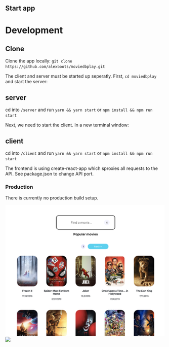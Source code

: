 ## Start app

# Development

## Clone
Clone the app locally: `git clone https://github.com/alexboots/moviedbplay.git`

The client and server must be started up seperatly. First, `cd moviedbplay` and start the server:

## server
cd into `/server` and run `yarn && yarn start` or `npm install && npm run start`

Next, we need to start the client. In a new terminal window:

## client
cd into `/client` and run `yarn && yarn start` or `npm install && npm run start`

The frontend is using create-react-app which sproxies all requests to the API. See package.json to change API port. 

### Production

There is currently no production build setup.

![](index.png)
![](page.png)
